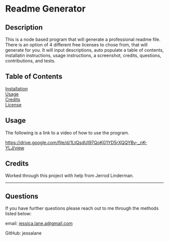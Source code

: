 
  # Readme Generator

  ## Description
  This is a node based program that will generate a professional readme file. There is an option of 4 different free licenses to chose from, that will generate for you. It will input descriptions, auto populate a table of contents, installatin instructions, usage instructions, a screenshot, credits, questions, contributions, and tests.

  ## Table of Contents
  [Installation](#installation)\
  [Usage](#usage)\
  [Credits](#credits)\
  [License](#license)

  ## Usage
  The following is a link to a video of how to use the program.

  https://drive.google.com/file/d/1LtQsdUI97QoKG1YD5rXQQYBy-_nK-YLJ/view
  
  ## Credits
  Worked through this project with help from Jerrod Linderman.

  ---

  ## Questions
  If you have further questions please reach out to me through the methods listed below:

  email: jessica.lane.a@gmail.com

  GitHub: jessalane
  
